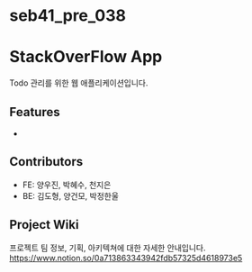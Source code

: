 # seb41_pre_038

# StackOverFlow App

Todo 관리를 위한 웹 애플리케이션입니다.

## Features

- 

## Contributors

- FE: 양우진, 박혜수, 천지은
- BE: 김도형, 양건모, 박정한울

## Project Wiki

프로젝트 팀 정보, 기획, 아키텍쳐에 대한 자세한 안내입니다.
https://www.notion.so/0a713863343942fdb57325d4618973e5
